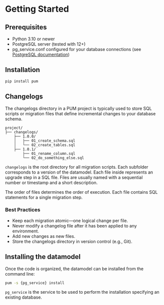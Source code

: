 # Getting Started

## Prerequisites
- Python 3.10 or newer
- PostgreSQL server (tested with 12+)
- pg_service.conf configured for your database connections (see [PostgreSQL documentation](https://www.postgresql.org/docs/current/libpq-pgservice.html))

## Installation
  ```sh title="install PUM"
  pip install pum
  ```

## Changelogs

The changelogs directory in a PUM project is typically used to store SQL scripts or migration files that define incremental changes to your database schema.

```
project/
├── changelogs/
    ├── 1.0.0/
    │   ├── 01_create_schema.sql
    │   └── 02_create_tables.sql
    ├── 1.0.1/
        ├── 01_rename_column.sql
        └── 02_do_something_else.sql
```



`changelogs` is the root directory for all migration scripts.
Each subfolder corresponds to a version of the datamodel.
Each file inside represents an upgrade step in a SQL file.
Files are usually named with a sequential number or timestamp and a short description.

The order of files determines the order of execution.
Each file contains SQL statements for a single migration step.

### Best Practices
* Keep each migration atomic—one logical change per file.
* Never modify a changelog file after it has been applied to any environment.
* Add new changes as new files.
* Store the changelogs directory in version control (e.g., Git).



## Installing the datamodel

Once the code is organized, the datamodel can be installed from the command line:

```sh
pum -s {pg_service} install
```

`pg_service` is the service to be used to perform the installation specifying an existing database.
